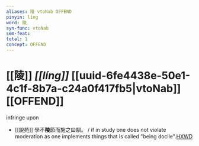 ```yaml
---
aliases: 陵 vtoNab OFFEND
pinyin: líng
word: 陵
syn-func: vtoNab
sem-feat: 
total: 1
concept: OFFEND 
---
```

# [[陵]] *[[líng]]*  [[uuid-6fe4438e-50e1-4c1f-8b7a-c24a0f417fb5|vtoNab]] [[OFFEND]]
infringe upon
 - [[說苑]] 學不**陵**節而施之曰馴。
                     / if in study one does not violate moderation as one implements things that is called "being docile".[HXWD](https://hxwd.org/textview.html?location=CH1a0907_CHANT_003-9a.8)
